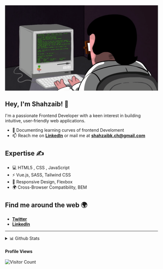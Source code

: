 ![gif](programming.gif)

## **Hey, I'm Shahzaib!** 👋

I'm a passionate Frontend Developer with a keen interest in building intuitive, user-friendly web applications.

- 📝 Documenting learning curves of frontend Develoment
- 📫 Reach me on [**LinkedIn**](https://linkedin.com/in/shahzaib770) or mail me at **shahzaibk.ch@gmail.com**

## Expertise ✍️

- 💻 HTML5 , CSS , JavaScript 
- ⚡ Vue.js,  SASS, Tailwind CSS
- 📱 Responsive Design, Flexbox 
- 🌍 Cross-Browser Compatibility, BEM 

## Find me around the web 🌍

- [**Twitter**](https://twitter.com/shahzaib770)
- [**LinkedIn**](https://www.linkedin.com/in/shahzaib770)

********

  
<details>
  <summary>📊 Github Stats</summary>

  <p align="center"> <img src="https://github-readme-stats.vercel.app/api?username=codingknite&show_icons=true&theme=gotham" alt="Joel's Stats" /> 

</details>

  #### Profile Views
  
![Visitor Count](https://profile-counter.glitch.me/{codingknite}/count.svg) 

<!--
**Shahzaib-SK/Shahzaib-SK** is a ✨ _special_ ✨ repository because its `README.md` (this file) appears on your GitHub profile.

Here are some ideas to get you started:

- 🔭 I’m currently working on ...
- 🌱 I’m currently learning ...
- 👯 I’m looking to collaborate on ...
- 🤔 I’m looking for help with ...
- 💬 Ask me about ...
- 📫 How to reach me: ...
- 😄 Pronouns: ...
- ⚡ Fun fact: ...
-->
